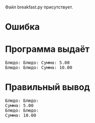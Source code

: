 Файл breakfast.py присутствует.
# Ошибка
# Программа выдаёт
<pre>
Блюдо: Блюдо: Сумма: 5.00
Блюдо: Блюдо: Сумма: 10.00
</pre>
# Правильный вывод
<pre>Блюдо: Блюдо: 
Сумма: 5.00
Блюдо: Блюдо: 
Сумма: 10.00
</pre>
